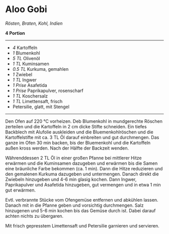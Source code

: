 # Aloo Gobi

*Rösten, Braten, Kohl, Indien*

**4 Portion**

---

- *4* Kartoffeln
- *1* Blumenkohl
- *5 TL* Olivenöl
- *1 TL* Kuminsamen
- *0.5 TL* Kurkuma, gemahlen
- *1* Zwiebel
- *1 TL* Ingwer
- *1 Prise* Asafetida
- *1 Prise* Paprikapulver, rosenscharf
- *1 TL* Koschersalz
- *1 TL* Limettensaft, frisch
- Petersilie, glatt, mit Stengel

---

Den Ofen auf 220 °C vorheizen. Deb Blumenkohl in mundgerechte Röschen zerteilen und die Kartoffeln in 2 cm dicke Stifte schneiden. Ein tiefes Backblech mit Alufolie auskleiden und die Bluemenkohlröschen und die Kartoffelstifte mit ca. 3 TL Öl darauf einbreiten und gut durchmengen. Das ganze im Ofen 30 min backen, bis der Bluemenkohl und die Kartoffeln außen kross werden. Nach der Hälfte der Backzeit wenden.

Währenddessen 2 TL Öl in einer großen Pfanne bei mittlerer Hitze erwärmen und die Kuminsamen dazugeben und erwärmen bis die Samen eine bräunliche Farbe bekommen (ca. 1 min). Dann die Hitze reduzieren und den gemalenen Kurkuma dazugeben und untermengen. Danach direkt die Zwiebeln hinzugeben und 4-6 min glasig kochen. Dann Ingwer, Paprikapulver und Asafetida hinzugeben, gut vermengen und in etwa 1 min gut erwärmen.

Evtl. verbrannte Stücke vom Ofengemüse entfernen und abkühlen lassen. Danach mit in die Pfanne geben und vorsichtig durchmengen. Salz hinzugenen und 5-6 min kochen bis das Gemüse durch ist. Dabei darauf achten nichts zu übergaren.

Mit frisch gepresstem Limettensaft und Petersilie garnieren und servieren.
